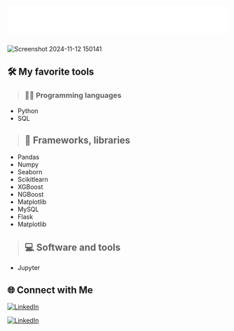 # ![Name Animation](./name-animation.svg)

![Screenshot 2024-11-12 150141](https://github.com/user-attachments/assets/107bebde-1c5f-4254-ae20-55af94dac84f)

## 🛠️ My favorite tools
> ### 👨‍💻 Programming languages
   - Python
   - SQL

> ## 🧰 Frameworks, libraries
   - Pandas
   - Numpy
   - Seaborn
   - Scikitlearn
   - XGBoost
   - NGBoost
   - Matplotlib
   - MySQL
   - Flask
   - Matplotlib

> ## 💻 Software and tools
   - Jupyter

## 🌐 Connect with Me
<a href="www.linkedin.com/in/michael-angelo-voudouris-082a20207/" target="_blank">
    <img src="https://upload.wikimedia.org/wikipedia/commons/c/ca/LinkedIn_logo_initials.png" alt="LinkedIn" width="30" height="30">
</a>

[![LinkedIn](https://img.shields.io/badge/LinkedIn-Profile-blue?style=flat&logo=linkedin&logoColor=white)](www.linkedin.com/in/michael-angelo-voudouris-082a20207/)


